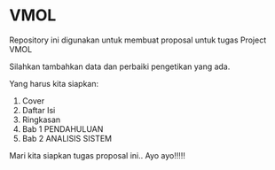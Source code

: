 VMOL
====
Repository ini digunakan untuk membuat proposal untuk tugas Project VMOL

Silahkan tambahkan data dan perbaiki pengetikan yang ada.

Yang harus kita siapkan:

1. Cover
2. Daftar Isi
3. Ringkasan
4. Bab 1 PENDAHULUAN
5. Bab 2 ANALISIS SISTEM
    
Mari kita siapkan tugas proposal ini.. Ayo ayo!!!!!
